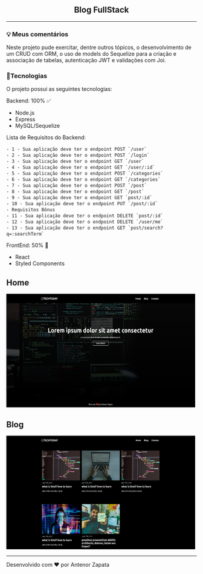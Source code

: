 
<h2 align="center">Blog FullStack</h1>

---
### 💡 Meus comentários

Neste projeto pude exercitar, dentre outros tópicos, o desenvolvimento de um CRUD com ORM, o uso de models do Sequelize para a criação e associação de tabelas, autenticação JWT e validações com Joi.


### 🚀Tecnologias

O projeto possui as seguintes tecnologias:

Backend: 100% ✅
- Node.js
- Express
- MySQL/Sequelize

Lista de Requisitos do Backend:

    - 1 - Sua aplicação deve ter o endpoint POST `/user`
    - 2 - Sua aplicação deve ter o endpoint POST `/login`
    - 3 - Sua aplicação deve ter o endpoint GET `/user`
    - 4 - Sua aplicação deve ter o endpoint GET `/user/:id`
    - 5 - Sua aplicação deve ter o endpoint POST `/categories`
    - 6 - Sua aplicação deve ter o endpoint GET `/categories`
    - 7 - Sua aplicação deve ter o endpoint POST `/post`
    - 8 - Sua aplicação deve ter o endpoint GET `/post`
    - 9 - Sua aplicação deve ter o endpoint GET `post/:id`
    - 10 - Sua aplicação deve ter o endpoint PUT `/post/:id`
    - Requisitos Bônus
    - 11 - Sua aplicação deve ter o endpoint DELETE `post/:id`
    - 12 - Sua aplicação deve ter o endpoint DELETE `/user/me`
    - 13 - Sua aplicação deve ter o endpoint GET `post/search?q=:searchTerm`



FrontEnd: 50% 🔴
- React
- Styled Components

## Home
<p align="left">
<img src="https://github.com/AntenorZapata/blog-fullStack/blob/blog-api/client/src/imgs/home.png?raw=true" width="500" height="300"/>
</p>

## Blog
<p align="left">
<img src="https://github.com/AntenorZapata/blog-fullStack/blob/blog-api/client/src/imgs/blog.png?raw=true" width="500" height="300"/>
</p>

---
Desenvolvido com ❤ por Antenor Zapata
